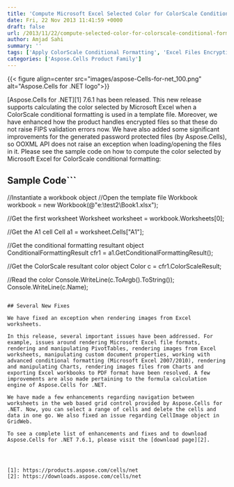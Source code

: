 ```yaml
---
title: 'Compute Microsoft Excel Selected Color for ColorScale Conditional Formatting using C#'
date: Fri, 22 Nov 2013 11:41:59 +0000
draft: false
url: /2013/11/22/compute-selected-color-for-colorscale-conditional-formatting-in-excel/
author: Amjad Sahi
summary: ''
tags: ['Apply ColorScale Conditional Formatting', 'Excel Files Encryption', 'advanced conditional formatting', 'export Excel workbooks to PDF', 'generate password protected Excel files', 'improved OOXML API', 'manipulate PivotTables', 'render MS Excel file formats', 'render images files from Charts', 'rendering Charts', 'select range of cells', 'web based grid control']
categories: ['Aspose.Cells Product Family']
---
```




{{< figure align=center src="images/aspose-Cells-for-net_100.png" alt="Aspose.Cells for .NET logo">}}


[Aspose.Cells for .NET][1] 7.6.1 has been released. This new release supports calculating the color selected by Microsoft Excel when a ColorScale conditional formatting is used in a template file. Moreover, we have enhanced how the product handles encrypted files so that these do not raise FIPS validation errors now. We have also added some significant improvements for the generated password protected files (by Aspose.Cells), so OOXML API does not raise an exception when loading/opening the files in it. Please see the sample code on how to compute the color selected by Microsoft Excel for ColorScale conditional formatting:

## Sample Code```
//Instantiate a workbook object
//Open the template file
Workbook workbook = new Workbook(@"e:\test2\Book1.xlsx");

//Get the first worksheet
Worksheet worksheet = workbook.Worksheets[0];

//Get the A1 cell
Cell a1 = worksheet.Cells["A1"];

//Get the conditional formatting resultant object
ConditionalFormattingResult cfr1 = a1.GetConditionalFormattingResult();

//Get the ColorScale resultant color object
Color c = cfr1.ColorScaleResult;

//Read the color
Console.WriteLine(c.ToArgb().ToString());
Console.WriteLine(c.Name); 
```

## Several New Fixes

We have fixed an exception when rendering images from Excel worksheets.

In this release, several important issues have been addressed. For example, issues around rendering Microsoft Excel file formats, rendering and manipulating PivotTables, rendering images from Excel worksheets, manipulating custom document properties, working with advanced conditional formatting (Microsoft Excel 2007/2010), rendering and manipulating Charts, rendering images files from Charts and exporting Excel workbooks to PDF format have been resolved. A few improvements are also made pertaining to the formula calculation engine of Aspose.Cells for .NET.

We have made a few enhancements regarding navigation between worksheets in the web based grid control provided by Aspose.Cells for .NET. Now, you can select a range of cells and delete the cells and data in one go. We also fixed an issue regarding CellImage object in GridWeb.

To see a complete list of enhancements and fixes and to download Aspose.Cells for .NET 7.6.1, please visit the [download page][2].




[1]: https://products.aspose.com/cells/net
[2]: https://downloads.aspose.com/cells/net




